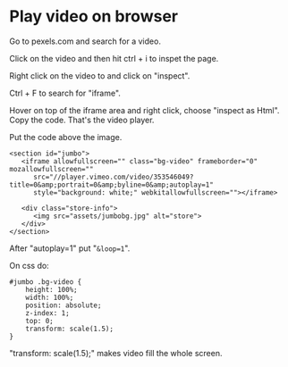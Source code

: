 # Play video on browser

Go to pexels.com and search for a video.

Click on the video and then hit ctrl + i to inspet the page.

Right click on the video to and click on "inspect".  

Ctrl + F to search for "iframe".

Hover on top of the iframe area and right click, choose "inspect as Html". Copy the code. That's the video player.

Put the code above the image.  
```
<section id="jumbo">
   <iframe allowfullscreen="" class="bg-video" frameborder="0" mozallowfullscreen=""
      src="//player.vimeo.com/video/353546049?title=0&amp;portrait=0&amp;byline=0&amp;autoplay=1"
      style="background: white;" webkitallowfullscreen=""></iframe>

   <div class="store-info">
      <img src="assets/jumbobg.jpg" alt="store">
   </div>
</section>
```  

After "autoplay=1" put "```&loop=1```".  

On css do:
```
#jumbo .bg-video {
    height: 100%;
    width: 100%;
    position: absolute;
    z-index: 1;
    top: 0;
    transform: scale(1.5); 
}
```
"transform: scale(1.5);" makes video fill the whole screen.  
